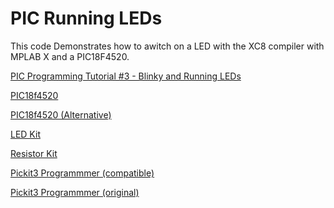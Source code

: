 # PIC Running LEDs
This code Demonstrates how to awitch on a LED with the XC8 compiler with MPLAB X and a PIC18F4520.

<a href="https://youtu.be/OBNpr4BSHA8">PIC Programming Tutorial #3 - Blinky and Running LEDs</a>

<a href="https://amzn.to/2oTHRqm">PIC18f4520</a>

<a href="https://amzn.to/2p2PsmV">PIC18f4520  (Alternative)</a>

<a href="https://amzn.to/2x5Fq8a">LED Kit</a>

<a href="https://amzn.to/2COwEBA">Resistor Kit</a>

<a href="https://amzn.to/2BzKsiE">Pickit3 Programmmer (compatible)</a>

<a href="https://www.microchip.com/Developmenttools/ProductDetails/PartNo/PG164130">Pickit3 Programmmer (original)</a>

